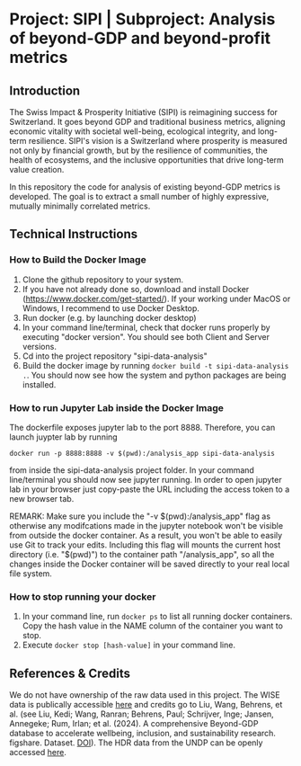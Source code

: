 # Project: SIPI | Subproject: Analysis of beyond-GDP and beyond-profit metrics

## Introduction
The Swiss Impact & Prosperity Initiative (SIPI) is reimagining success for Switzerland. It goes beyond GDP and traditional business metrics, aligning economic vitality with societal well-being, ecological integrity, and long-term resilience. SIPI's vision is a Switzerland where prosperity is measured not only by financial growth, but by the resilience of communities, the health of ecosystems, and the inclusive opportunities that drive long-term value creation.

In this repository the code for analysis of existing beyond-GDP metrics is developed. The goal is to extract a small number of highly expressive, mutually minimally correlated metrics.

## Technical Instructions
### How to Build the Docker Image

1. Clone the github repository to your system.
2. If you have not already done so, download and install Docker (https://www.docker.com/get-started/). If your working under MacOS or Windows, I recommend to use Docker Desktop.
3. Run docker (e.g. by launching docker desktop)
4. In your command line/terminal, check that docker runs properly by executing "docker version". You should see both Client and Server versions.
5. Cd into the project repository "sipi-data-analysis"
6. Build the docker image by running ```docker build -t sipi-data-analysis .```. You should now see how the system and python packages are being installed.

### How to run Jupyter Lab inside the Docker Image
The dockerfile exposes jupyter lab to the port 8888. Therefore, you can launch juypter lab by running

```docker run -p 8888:8888 -v $(pwd):/analysis_app sipi-data-analysis```

from inside the sipi-data-analysis project folder. In your command line/terminal you should now see jupyter running. In order to open jupyter lab in your browser just copy-paste the URL including the access token to a new browser tab.

REMARK: Make sure you include the "-v $(pwd):/analysis_app" flag as otherwise any modifcations made in the jupyter notebook won't be visible from outside the docker container. As a result, you won't be able to easily use Git to track your edits. Including this flag will mounts the current host directory (i.e. "$(pwd)") to the container path "/analysis_app", so all the changes inside the Docker container will be saved directly to your real local file system.

### How to stop running your docker
1. In your command line, run `docker ps` to list all running docker containers. Copy the hash value in the NAME column of the container you want to stop.
2. Execute `docker stop [hash-value]` in your command line.

## References & Credits
We do not have ownership of the raw data used in this project. The WISE data is publically accessible [here](https://springernature.figshare.com/articles/dataset/A_comprehensive_Beyond-GDP_database_to_accelerate_wellbeing_inclusion_and_sustainability_research/26970415?file=49085821) and credits go to Liu, Wang, Behrens, et al. (see Liu, Kedi; Wang, Ranran; Behrens, Paul; Schrijver, Inge; Jansen, Annegeke; Rum, Irlan; et al. (2024). A comprehensive Beyond-GDP database to accelerate wellbeing, inclusion, and sustainability research. figshare. Dataset. [DOI](https://doi.org/10.6084/m9.figshare.26970415.v1)). The HDR data from the UNDP can be openly accessed [here](https://hdr.undp.org/data-center/documentation-and-downloads).
